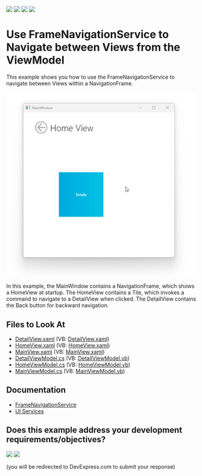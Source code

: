 <!-- default badges list -->
![](https://img.shields.io/endpoint?url=https://codecentral.devexpress.com/api/v1/VersionRange/128659476/22.2.2%2B)
[![](https://img.shields.io/badge/Open_in_DevExpress_Support_Center-FF7200?style=flat-square&logo=DevExpress&logoColor=white)](https://supportcenter.devexpress.com/ticket/details/E4697)
[![](https://img.shields.io/badge/📖_How_to_use_DevExpress_Examples-e9f6fc?style=flat-square)](https://docs.devexpress.com/GeneralInformation/403183)
[![](https://img.shields.io/badge/💬_Leave_Feedback-feecdd?style=flat-square)](#does-this-example-address-your-development-requirementsobjectives)
<!-- default badges end -->

# Use FrameNavigationService to Navigate between Views from the ViewModel

This example shows you how to use the FrameNavigationService to navigate between Views within a NavigationFrame.

<img src="/images/NavigationFrame.gif"/>

In this example, the MainWindow contains a NavigationFrame, which shows a HomeView at startup. The HomeView contains a Tile, which invokes a command to navigate to a DetailView when clicked. The DetailView contains the Back button for backward navigation.

<!-- default file list -->
## Files to Look At

* [DetailView.xaml](./CS/DXSample/View/DetailView.xaml) (VB: [DetailView.xaml](./VB/DXSample/View/DetailView.xaml))
* [HomeView.xaml](./CS/DXSample/View/HomeView.xaml) (VB: [HomeView.xaml](./VB/DXSample/View/HomeView.xaml))
* [MainView.xaml](./CS/DXSample/View/MainView.xaml) (VB: [MainView.xaml](./VB/DXSample/View/MainView.xaml))
* [DetailViewModel.cs](./CS/DXSample/ViewModel/DetailViewModel.cs) (VB: [DetailViewModel.vb](./VB/DXSample/ViewModel/DetailViewModel.vb))
* [HomeViewModel.cs](./CS/DXSample/ViewModel/HomeViewModel.cs) (VB: [HomeViewModel.vb](./VB/DXSample/ViewModel/HomeViewModel.vb))
* [MainViewModel.cs](./CS/DXSample/ViewModel/MainViewModel.cs) (VB: [MainViewModel.vb](./VB/DXSample/ViewModel/MainViewModel.vb))
<!-- default file list end -->

## Documentation

 * [FrameNavigationService](https://docs.devexpress.com/WPF/113944/mvvm-framework/services/predefined-set/framenavigationservice)
 * [UI Services](https://docs.devexpress.com/WPF/17414/mvvm-framework/services)
<!-- feedback -->
## Does this example address your development requirements/objectives?

[<img src="https://www.devexpress.com/support/examples/i/yes-button.svg"/>](https://www.devexpress.com/support/examples/survey.xml?utm_source=github&utm_campaign=wpf-mvvm-framework-use-framenavigationservice-to-navigate-between-views-from-the-view-model&~~~was_helpful=yes) [<img src="https://www.devexpress.com/support/examples/i/no-button.svg"/>](https://www.devexpress.com/support/examples/survey.xml?utm_source=github&utm_campaign=wpf-mvvm-framework-use-framenavigationservice-to-navigate-between-views-from-the-view-model&~~~was_helpful=no)

(you will be redirected to DevExpress.com to submit your response)
<!-- feedback end -->

